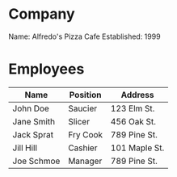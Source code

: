 # Company

Name: Alfredo's Pizza Cafe
Established: 1999


# Employees

| Name | Position | Address |
|------|----------|--------|
| John Doe | Saucier | 123 Elm St. |
| Jane Smith | Slicer | 456 Oak St. |
| Jack Sprat | Fry Cook | 789 Pine St. |
| Jill Hill | Cashier | 101 Maple St. |
| Joe Schmoe | Manager | 789 Pine St. |
```
